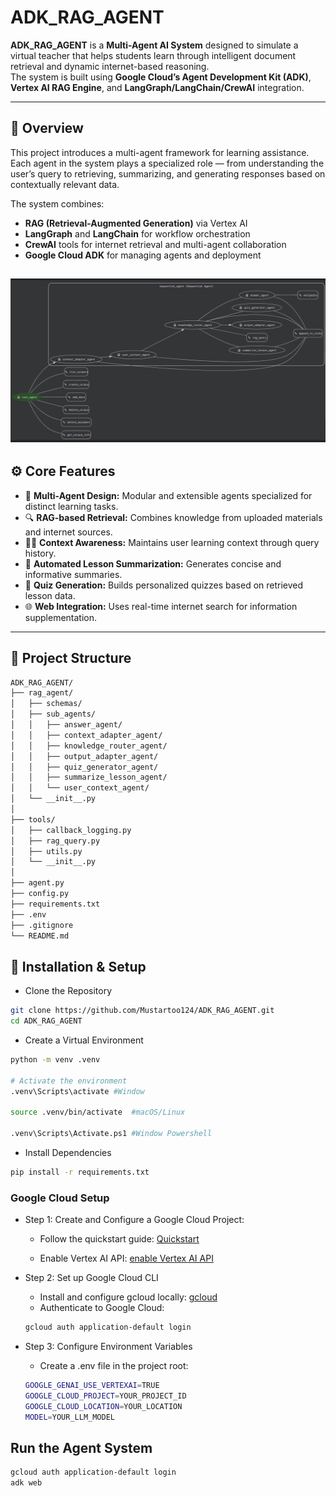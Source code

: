 # ADK_RAG_AGENT

**ADK_RAG_AGENT** is a **Multi-Agent AI System** designed to simulate a virtual teacher that helps students learn through intelligent document retrieval and dynamic internet-based reasoning.  
The system is built using **Google Cloud’s Agent Development Kit (ADK)**, **Vertex AI RAG Engine**, and **LangGraph/LangChain/CrewAI** integration.

---

## 🧠 Overview

This project introduces a multi-agent framework for learning assistance.  
Each agent in the system plays a specialized role — from understanding the user’s query to retrieving, summarizing, and generating responses based on contextually relevant data.

The system combines:
- **RAG (Retrieval-Augmented Generation)** via Vertex AI  
- **LangGraph** and **LangChain** for workflow orchestration  
- **CrewAI** tools for internet retrieval and multi-agent collaboration  
- **Google Cloud ADK** for managing agents and deployment  

![System Overview](assets/overview.png)
---

## ⚙️ Core Features

- 🧩 **Multi-Agent Design:** Modular and extensible agents specialized for distinct learning tasks.  
- 🔍 **RAG-based Retrieval:** Combines knowledge from uploaded materials and internet sources.  
- 🧑‍🏫 **Context Awareness:** Maintains user learning context through query history.  
- 🧠 **Automated Lesson Summarization:** Generates concise and informative summaries.  
- 🎯 **Quiz Generation:** Builds personalized quizzes based on retrieved lesson data.  
- 🌐 **Web Integration:** Uses real-time internet search for information supplementation.  

---

## 📂 Project Structure
```bash
ADK_RAG_AGENT/
├── rag_agent/
│   ├── schemas/
│   ├── sub_agents/
│   │   ├── answer_agent/
│   │   ├── context_adapter_agent/
│   │   ├── knowledge_router_agent/
│   │   ├── output_adapter_agent/
│   │   ├── quiz_generator_agent/
│   │   ├── summarize_lesson_agent/
│   │   └── user_context_agent/
│   └── __init__.py
│
├── tools/
│   ├── callback_logging.py
│   ├── rag_query.py
│   ├── utils.py
│   └── __init__.py
│
├── agent.py
├── config.py
├── requirements.txt
├── .env
├── .gitignore
└── README.md
```

## 🚀 Installation & Setup
- Clone the Repository 

```bash
git clone https://github.com/Mustartoo124/ADK_RAG_AGENT.git
cd ADK_RAG_AGENT
```

- Create a Virtual Environment

```bash
python -m venv .venv

# Activate the environment
.venv\Scripts\activate #Window

source .venv/bin/activate  #macOS/Linux

.venv\Scripts\Activate.ps1 #Window Powershell
```

- Install Dependencies
```bash
pip install -r requirements.txt
```

### Google Cloud Setup
- Step 1: Create and Configure a Google Cloud Project: 
    - Follow the quickstart guide: [Quickstart](https://cloud.google.com/vertex-ai/generative-ai/docs/start/quickstart?usertype=adc#configure-project)

    - Enable Vertex AI API: [enable Vertex AI API](https://console.cloud.google.com/flows/enableapi?apiid=aiplatform.googleapis.com)

- Step 2: Set up Google Cloud CLI
    - Install and configure gcloud locally:
    [gcloud](https://cloud.google.com/vertex-ai/generative-ai/docs/start/quickstart?usertype=adc#setup-local)
    - Authenticate to Google Cloud: 
    ```bash
    gcloud auth application-default login
    ```

- Step 3: Configure Environment Variables
    - Create a .env file in the project root: 
    ```bash
    GOOGLE_GENAI_USE_VERTEXAI=TRUE
    GOOGLE_CLOUD_PROJECT=YOUR_PROJECT_ID
    GOOGLE_CLOUD_LOCATION=YOUR_LOCATION
    MODEL=YOUR_LLM_MODEL
    ```
## Run the Agent System
```bash
gcloud auth application-default login
adk web
```